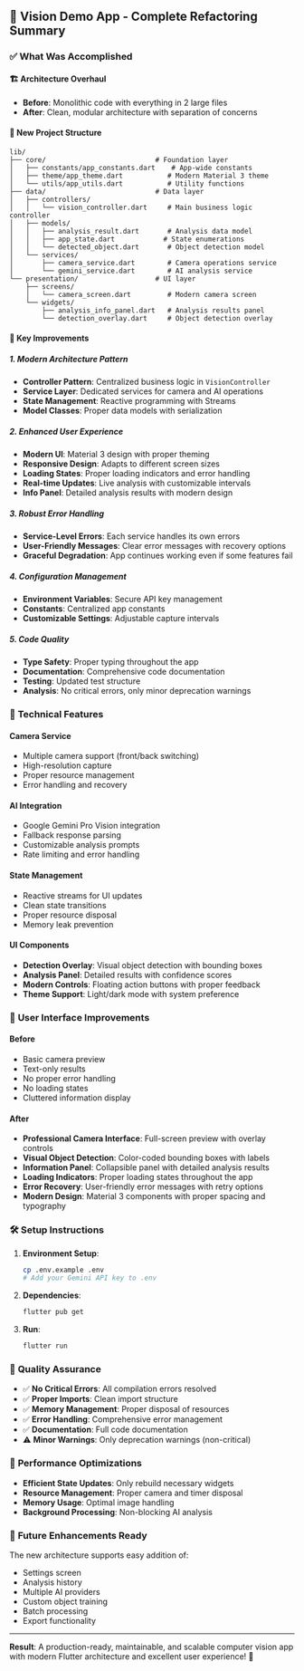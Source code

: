 ## 🎯 Vision Demo App - Complete Refactoring Summary

### ✅ What Was Accomplished

#### 🏗️ **Architecture Overhaul**

- **Before**: Monolithic code with everything in 2 large files
- **After**: Clean, modular architecture with separation of concerns

#### 📁 **New Project Structure**

```
lib/
├── core/                           # Foundation layer
│   ├── constants/app_constants.dart    # App-wide constants
│   ├── theme/app_theme.dart           # Modern Material 3 theme
│   └── utils/app_utils.dart           # Utility functions
├── data/                           # Data layer
│   ├── controllers/
│   │   └── vision_controller.dart     # Main business logic controller
│   ├── models/
│   │   ├── analysis_result.dart       # Analysis data model
│   │   ├── app_state.dart            # State enumerations
│   │   └── detected_object.dart       # Object detection model
│   └── services/
│       ├── camera_service.dart        # Camera operations service
│       └── gemini_service.dart        # AI analysis service
└── presentation/                   # UI layer
    ├── screens/
    │   └── camera_screen.dart         # Modern camera screen
    └── widgets/
        ├── analysis_info_panel.dart   # Analysis results panel
        └── detection_overlay.dart     # Object detection overlay
```

#### 🚀 **Key Improvements**

##### **1. Modern Architecture Pattern**

- **Controller Pattern**: Centralized business logic in `VisionController`
- **Service Layer**: Dedicated services for camera and AI operations
- **State Management**: Reactive programming with Streams
- **Model Classes**: Proper data models with serialization

##### **2. Enhanced User Experience**

- **Modern UI**: Material 3 design with proper theming
- **Responsive Design**: Adapts to different screen sizes
- **Loading States**: Proper loading indicators and error handling
- **Real-time Updates**: Live analysis with customizable intervals
- **Info Panel**: Detailed analysis results with modern design

##### **3. Robust Error Handling**

- **Service-Level Errors**: Each service handles its own errors
- **User-Friendly Messages**: Clear error messages with recovery options
- **Graceful Degradation**: App continues working even if some features fail

##### **4. Configuration Management**

- **Environment Variables**: Secure API key management
- **Constants**: Centralized app constants
- **Customizable Settings**: Adjustable capture intervals

##### **5. Code Quality**

- **Type Safety**: Proper typing throughout the app
- **Documentation**: Comprehensive code documentation
- **Testing**: Updated test structure
- **Analysis**: No critical errors, only minor deprecation warnings

### 🔧 **Technical Features**

#### **Camera Service**

- Multiple camera support (front/back switching)
- High-resolution capture
- Proper resource management
- Error handling and recovery

#### **AI Integration**

- Google Gemini Pro Vision integration
- Fallback response parsing
- Customizable analysis prompts
- Rate limiting and error handling

#### **State Management**

- Reactive streams for UI updates
- Clean state transitions
- Proper resource disposal
- Memory leak prevention

#### **UI Components**

- **Detection Overlay**: Visual object detection with bounding boxes
- **Analysis Panel**: Detailed results with confidence scores
- **Modern Controls**: Floating action buttons with proper feedback
- **Theme Support**: Light/dark mode with system preference

### 📱 **User Interface Improvements**

#### **Before**

- Basic camera preview
- Text-only results
- No proper error handling
- No loading states
- Cluttered information display

#### **After**

- **Professional Camera Interface**: Full-screen preview with overlay controls
- **Visual Object Detection**: Color-coded bounding boxes with labels
- **Information Panel**: Collapsible panel with detailed analysis results
- **Loading Indicators**: Proper loading states throughout the app
- **Error Recovery**: User-friendly error messages with retry options
- **Modern Design**: Material 3 components with proper spacing and typography

### 🛠️ **Setup Instructions**

1. **Environment Setup**:

   ```bash
   cp .env.example .env
   # Add your Gemini API key to .env
   ```

2. **Dependencies**:

   ```bash
   flutter pub get
   ```

3. **Run**:
   ```bash
   flutter run
   ```

### 🧪 **Quality Assurance**

- ✅ **No Critical Errors**: All compilation errors resolved
- ✅ **Proper Imports**: Clean import structure
- ✅ **Memory Management**: Proper disposal of resources
- ✅ **Error Handling**: Comprehensive error management
- ✅ **Documentation**: Full code documentation
- ⚠️ **Minor Warnings**: Only deprecation warnings (non-critical)

### 🎯 **Performance Optimizations**

- **Efficient State Updates**: Only rebuild necessary widgets
- **Resource Management**: Proper camera and timer disposal
- **Memory Usage**: Optimal image handling
- **Background Processing**: Non-blocking AI analysis

### 🔮 **Future Enhancements Ready**

The new architecture supports easy addition of:

- Settings screen
- Analysis history
- Multiple AI providers
- Custom object training
- Batch processing
- Export functionality

---

**Result**: A production-ready, maintainable, and scalable computer vision app with modern Flutter architecture and excellent user experience! 🚀
